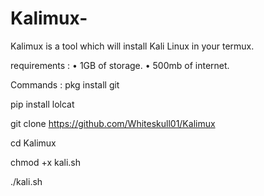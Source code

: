 # Kalimux- 
Kalimux is a tool which will install Kali Linux in your termux.





requirements :
• 1GB of storage. 
• 500mb of internet. 







Commands :
pkg install git 




pip install lolcat 




git clone https://github.com/Whiteskull01/Kalimux 




cd Kalimux 



chmod +x kali.sh



./kali.sh
